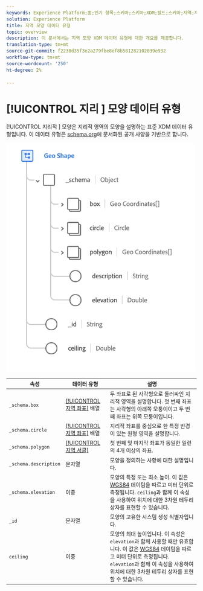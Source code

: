 ```yaml
---
keywords: Experience Platform;홈;인기 항목;스키마;스키마;XDM;필드;스키마;지역;지역 모양;데이터 유형;데이터 유형;data-type;data type
solution: Experience Platform
title: 지역 모양 데이터 유형
topic: overview
description: 이 문서에서는 지역 모양 XDM 데이터 유형에 대한 개요를 제공합니다.
translation-type: tm+mt
source-git-commit: f2238d35f3e2a279fbe8ef8b581282102039e932
workflow-type: tm+mt
source-wordcount: '250'
ht-degree: 2%

---
```



# [!UICONTROL 지리 ] 모양 데이터 유형

[!UICONTROL 지리적 ] 모양은 지리적 영역의 모양을 설명하는 표준 XDM 데이터 유형입니다. 이 데이터 유형은 [schema.org](https://schema.org/GeoShape)에 문서화된 공개 사양을 기반으로 합니다.

<img src="../images/data-types/geo-shape.png" width="500" /><br />

| 속성 | 데이터 유형 | 설명 |
| --- | --- | --- |
| `_schema.box` | [[!UICONTROL 지역 좌표]](./geo-coordinates.md) 배열 | 두 좌표로 된 사각형으로 둘러싸인 지리적 영역을 설명합니다. 첫 번째 좌표는 사각형의 아래쪽 모퉁이이고 두 번째 좌표는 위쪽 모퉁이입니다. |
| `_schema.circle` | [[!UICONTROL 지역 좌표]](./geo-coordinates.md) 배열 | 지리적 좌표를 중심으로 한 특정 반경이 있는 원형 영역을 설명합니다. |
| `_schema.polygon` | [[!UICONTROL 지역 서클]](./geo-circle.md) | 첫 번째 및 마지막 좌표가 동일한 일련의 4개 이상의 좌표. |
| `_schema.description` | 문자열 | 모양을 정의하는 사항에 대한 설명입니다. |
| `_schema.elevation` | 이중 | 모양의 특정 또는 최소 높이. 이 값은 [WGS84](http://gisgeography.com/wgs84-world-geodetic-system/) 데이텀을 따르고 미터 단위로 측정됩니다. `ceiling`과 함께 이 속성을 사용하여 위치에 대한 3차원 테두리 상자를 표현할 수 있습니다. |
| `_id` | 문자열 | 모양의 고유한 시스템 생성 식별자입니다. |
| `ceiling` | 이중 | 모양의 최대 높이입니다. 이 속성은 `elevation`과 함께 사용할 때만 유효합니다. 이 값은 [WGS84](http://gisgeography.com/wgs84-world-geodetic-system/) 데이텀을 따르고 미터 단위로 측정됩니다. `elevation`과 함께 이 속성을 사용하여 위치에 대한 3차원 테두리 상자를 표현할 수 있습니다. |
